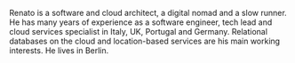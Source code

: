 Renato is a software and cloud architect, a digital nomad and a slow runner. He has many years of experience as a software engineer, tech lead and cloud services specialist in Italy, UK, Portugal and Germany.  Relational databases on the cloud and location-based services are his main working interests. He lives in Berlin.